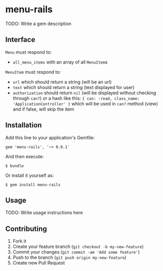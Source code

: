 # menu-rails

TODO: Write a gem description

## Interface

`Menu` must respond to:

- `all_menu_items` with an array of all `MenuItem`s

`MenuItem` must respond to:

- `url` which should return a string (will be an url)
- `text` which should return a string (text displayed for user)
- `authorization` should return `nil` (will be displayed without checking through `can?`) or a hash like this:
  `{ can: :read, class_name: 'ApplicationController' }` which will be used in `can?` method (view) and if false, will
  skip the item

## Installation

Add this line to your application's Gemfile:

    gem 'menu-rails', '~> 0.0.1'

And then execute:

    $ bundle

Or install it yourself as:

    $ gem install menu-rails

## Usage

TODO: Write usage instructions here

## Contributing

1. Fork it
2. Create your feature branch (`git checkout -b my-new-feature`)
3. Commit your changes (`git commit -am 'Add some feature'`)
4. Push to the branch (`git push origin my-new-feature`)
5. Create new Pull Request
